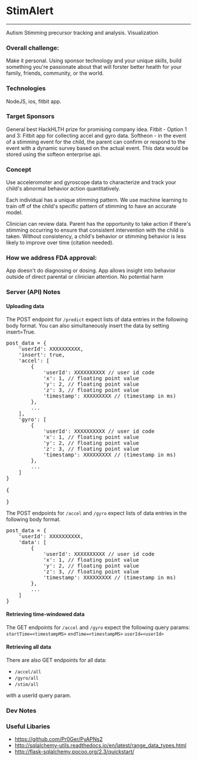 # StimAlert
---
Autism Stimming precursor tracking and analysis.
Visualization

### Overall challenge:

Make it personal. Using sponsor technology and your unique skills, build something you're passionate about that will forster better health for your family, friends, community, or the world.

### Technologies
NodeJS, ios, fitbit app.

### Target Sponsors

General best HackHLTH prize for promising company idea.
Fitbit - Option 1 and 3: Fitbit app for collecting accel and gyro data.
Softheon - in the event of a stimming event for the child, the parent can confirm or respond to the event with a dynamic survey based on the actual event. This data would be stored using the softeon enterprise api.

### Concept

Use acceleromoter and gyroscope data to characterize and track your child's abnormal behavior action quantitatively.

Each individual has a unique stimming pattern. We use machine learning to train off of the child's specific pattern of stimming to have an accurate model.

Clinician can review data. Parent has the opportunity to take action if there's stimming occurring to ensure that consistent intervention with the child is taken. Without consistency, a child's behavior or stimming behavior is less likely to improve over time (citation needed).


### How we address FDA approval:
App doesn't do diagnosing or dosing.
App allows insight into behavior outside of direct parental or clinician attention. No potential harm 

### Server (API) Notes

#### Uploading data


The POST endpoint for `/predict` expect lists of data entries in the following body format. You can also simultaneously insert the data by setting insert=True.

<pre>
post_data = {
    'userId': XXXXXXXXXX,
    'insert': true,
    'accel': [
        {
            'userId': XXXXXXXXXX // user id code
            'x': 1, // floating point value
            'y': 2, // floating point value
            'z': 3, // floating point value
            'timestamp': XXXXXXXXX // (timestamp in ms)
        },
        ...
    ],
    'gyro': [
        {
            'userId': XXXXXXXXXX // user id code
            'x': 1, // floating point value
            'y': 2, // floating point value
            'z': 3, // floating point value
            'timestamp': XXXXXXXXX // (timestamp in ms)
        },
        ...
    ]
}

{

}
</pre>


The POST endpoints for `/accel` and `/gyro` expect lists of data entries in the following body format.
<pre>
post_data = {
    'userId': XXXXXXXXXX,
    'data': [
        {
            'userId': XXXXXXXXXX // user id code
            'x': 1, // floating point value
            'y': 2, // floating point value
            'z': 3, // floating point value
            'timestamp': XXXXXXXXX // (timestamp in ms)
        },
        ...
    ]
}
</pre>

#### Retrieving time-windowed data
The GET endpoints for `/accel` and `/gyro` expect the following query params:
`startTime=<timestampMS>`
`endTime=<timestampMS>`
`userId=<userId>`

#### Retrieving all data

There are also GET endpoints for all data:<br/>
* `/accel/all`
* `/gyro/all`
* `/stim/all`

with a userId query param.


### Dev Notes

### Useful Libaries
* https://github.com/Pr0Ger/PyAPNs2
* http://sqlalchemy-utils.readthedocs.io/en/latest/range_data_types.html
* http://flask-sqlalchemy.pocoo.org/2.3/quickstart/




